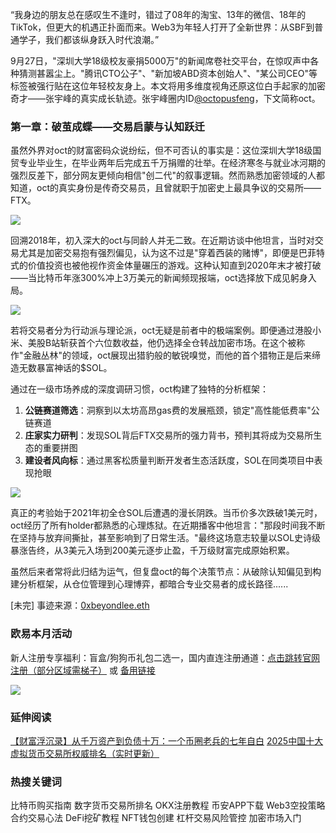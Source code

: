 “我身边的朋友总在感叹生不逢时，错过了08年的淘宝、13年的微信、18年的TikTok，但更大的机遇正扑面而来。Web3为年轻人打开了全新世界：从SBF到普通学子，我们都该纵身跃入时代浪潮。”

9月27日，"深圳大学18级校友豪捐5000万"的新闻席卷社交平台，在惊叹声中各种猜测甚嚣尘上。"腾讯CTO公子"、"新加坡ABD资本创始人"、"某公司CEO"等标签被强行贴在这位年轻校友身上。本文将用多维度视角还原这位白手起家的加密奇才——张宇峰的真实成长轨迹。张宇峰圈内ID[@octopusfeng](https://twitter.com/octopusfeng)，下文简称oct。

### 第一章：破茧成蝶——交易启蒙与认知跃迁

虽然外界对oct的财富密码众说纷纭，但不可否认的事实是：这位深圳大学18级国贸专业毕业生，在毕业两年后完成五千万捐赠的壮举。在经济寒冬与就业冰河期的强烈反差下，部分网友更倾向相信"创二代"的叙事逻辑。然而熟悉加密领域的人都知道，oct的真实身份是传奇交易员，且曾就职于加密史上最具争议的交易所——FTX。

![](https://ac63e02.webp.li/zhangyufeng5000w001.png)

回溯2018年，初入深大的oct与同龄人并无二致。在近期访谈中他坦言，当时对交易尤其是加密交易抱有强烈偏见，认为这不过是"穿着西装的赌博"，即便是巴菲特式的价值投资也被他视作资金体量碾压的游戏。这种认知直到2020年末才被打破——当比特币年涨300%冲上3万美元的新闻频现报端，oct选择放下成见躬身入局。

![](https://ac63e02.webp.li/zhangyufeng5000w002.png)

若将交易者分为行动派与理论派，oct无疑是前者中的极端案例。即便通过港股小米、美股B站斩获首个六位数收益，他仍选择全仓转战加密市场。在这个被称作"金融丛林"的领域，oct展现出猎豹般的敏锐嗅觉，而他的首个猎物正是后来缔造无数暴富神话的$SOL。

通过在一级市场养成的深度调研习惯，oct构建了独特的分析框架：
1. **公链赛道筛选**：洞察到以太坊高昂gas费的发展瓶颈，锁定"高性能低费率"公链赛道
2. **庄家实力研判**：发现SOL背后FTX交易所的强力背书，预判其将成为交易所生态的重要拼图
3. **建设者风向标**：通过黑客松质量判断开发者生态活跃度，SOL在同类项目中表现抢眼

![](https://ac63e02.webp.li/zhangyufeng5000w003.png)

真正的考验始于2021年初全仓SOL后遭遇的漫长阴跌。当币价多次跌破1美元时，oct经历了所有holder都熟悉的心理炼狱。在近期播客中他坦言："那段时间我不断在坚持与放弃间撕扯，甚至影响到了日常生活。"最终这场意志较量以SOL史诗级暴涨告终，从3美元入场到200美元逐步止盈，千万级财富完成原始积累。

虽然后来者常将此归结为运气，但复盘oct的每个决策节点：从破除认知偏见到构建分析框架，从仓位管理到心理博弈，都暗合专业交易者的成长路径......

[未完] 事迹来源：[0xbeyondlee.eth](https://mirror.xyz/0xbeyondlee.eth/GRsD6rBBDhmH1WzgTB2jAJj0oaoufSlh1NWze1BWwLA)

### 欧易本月活动
新人注册专享福利：盲盒/狗狗币礼包二选一，国内直连注册通道：[点击跳转官网注册（部分区域需梯子）](https://www.okx.com/zh-hans/join/74873351) 或 [备用链接](https://www.chouyi.world/zh-hans/join/18639032)

[![](https://fe095ec.webp.li/top-10-exchanges-001.jpg)](https://www.chouyi.world/zh-hans/join/18639032)

### 延伸阅读
[【财富浮沉录】从千万资产到负债十万：一个币圈老兵的七年自白](https://heiyetouzi.xyz/biquanstory001/)
[2025中国十大虚拟货币交易所权威排名（实时更新）](https://btc8848.com/top-10-exchanges/)

### 热搜关键词
比特币购买指南 数字货币交易所排名 OKX注册教程 币安APP下载 Web3空投策略 合约交易心法 DeFi挖矿教程 NFT钱包创建 杠杆交易风险管控 加密市场入门